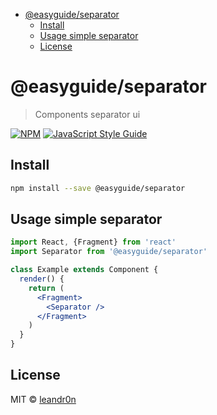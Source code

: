 <!-- START doctoc generated TOC please keep comment here to allow auto update -->
<!-- DON'T EDIT THIS SECTION, INSTEAD RE-RUN doctoc TO UPDATE -->

- [@easyguide/separator](#easyguideseparator)
  - [Install](#install)
  - [Usage simple separator](#usage-simple-separator)
  - [License](#license)

<!-- END doctoc generated TOC please keep comment here to allow auto update -->

# @easyguide/separator

> Components separator ui

[![NPM](https://img.shields.io/npm/v/@easyguide/select.svg)](https://www.npmjs.com/package/@easyguide/separator) [![JavaScript Style Guide](https://img.shields.io/badge/code_style-standard-brightgreen.svg)](https://standardjs.com)

## Install

```bash
npm install --save @easyguide/separator
```

## Usage simple separator

```jsx
import React, {Fragment} from 'react'
import Separator from '@easyguide/separator'

class Example extends Component {
  render() {
    return (
      <Fragment>
        <Separator />
      </Fragment>
    )
  }
}
```

## License

MIT © [leandr0n](https://github.com/leandr0n)
